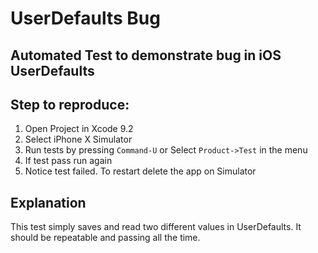 # UserDefaults Bug
## Automated Test to demonstrate bug in iOS UserDefaults

## Step to reproduce:
 1. Open Project in Xcode 9.2
 1. Select iPhone X Simulator
 1. Run tests by pressing `Command-U` or Select `Product->Test` in the menu
 1. If test pass run again
 1. Notice test failed. To restart delete the app on Simulator
 
 
 ## Explanation
 
 This test simply saves and read two different values in UserDefaults. It should be repeatable and passing all the time.
